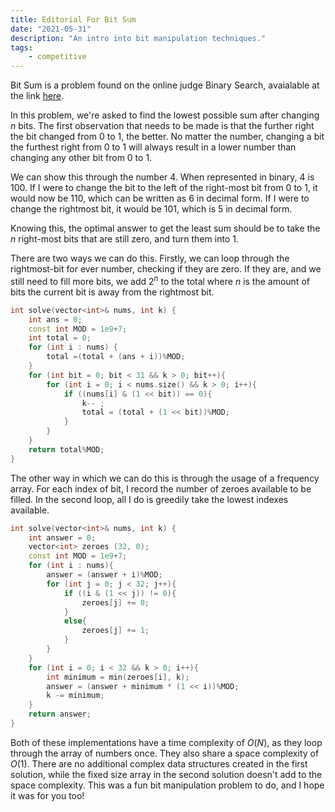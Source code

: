 ```yaml
---
title: Editorial For Bit Sum 
date: "2021-05-31"
description: "An intro into bit manipulation techniques."
tags: 
    - competitive
---
```


Bit Sum is a problem found on the online judge Binary Search, avaialable at the link <a href="https://binarysearch.com/problems/Bit-Sum
<<<<<<< HEAD
"> here</a>.

In this problem, we're asked to find the lowest possible sum after changing $n$ bits. The first observation that needs to be made is that the further right the bit changed from 0 to 1, the better. No matter the number, changing a bit the furthest right from 0 to 1 will always result in a lower number than changing any other bit from 0 to 1.

We can show this through the number 4. When represented in binary, 4 is 100. If I were to change the bit to the left of the right-most bit from 0 to 1, it would now be 110, which can be written as 6 in decimal form. If I were to change the rightmost bit, it would be 101, which is 5 in decimal form.

Knowing this, the optimal answer to get the least sum should be to take the $n$ right-most bits that are still zero, and turn them into 1.

There are two ways we can do this. Firstly, we can loop through the rightmost-bit for ever number, checking if they are zero. If they are, and we still need to fill more bits, we add $2^n$ to the total where $n$ is the amount of bits the current bit is away from the rightmost bit.

<!-- -->

```cpp
int solve(vector<int>& nums, int k) {
    int ans = 0;
    const int MOD = 1e9+7;
    int total = 0;
    for (int i : nums) {
        total =(total + (ans + i))%MOD;
    }
    for (int bit = 0; bit < 31 && k > 0; bit++){
        for (int i = 0; i < nums.size() && k > 0; i++){
            if ((nums[i] & (1 << bit)) == 0){
                k-- ;
                total = (total + (1 << bit))%MOD;
            }
        }
    }
    return total%MOD;
}
```

The other way in which we can do this is through the usage of a frequency array. For each index of bit, I record the number of zeroes available to be filled. In the second loop, all I do is greedily take the lowest indexes available.

```cpp
int solve(vector<int>& nums, int k) {
    int answer = 0;
    vector<int> zeroes (32, 0);
    const int MOD = 1e9+7;
    for (int i : nums){
        answer = (answer + i)%MOD;
        for (int j = 0; j < 32; j++){
            if ((i & (1 << j)) != 0){
                zeroes[j] += 0;
            }
            else{
                zeroes[j] += 1;
            }
        }
    }
    for (int i = 0; i < 32 && k > 0; i++){
        int minimum = min(zeroes[i], k);
        answer = (answer + minimum * (1 << i))%MOD;
        k -= minimum;
    }
    return answer;
}
```

Both of these implementations have a time complexity of $O(N)$, as they loop through the array of numbers once. They also share a space complexity of $O(1)$. There are no additional complex data structures created in the first solution, while the fixed size array in the second solution doesn't add to the space complexity. This was a fun bit manipulation problem to do, and I hope it was for you too!
